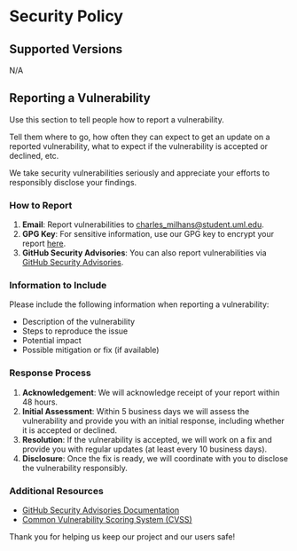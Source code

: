 # Security Policy

## Supported Versions

N/A

## Reporting a Vulnerability

Use this section to tell people how to report a vulnerability.

Tell them where to go, how often they can expect to get an update on a
reported vulnerability, what to expect if the vulnerability is accepted or
declined, etc.

We take security vulnerabilities seriously and appreciate your efforts to responsibly disclose your findings.

### How to Report

1. **Email**: Report vulnerabilities to charles_milhans@student.uml.edu.
2. **GPG Key**: For sensitive information, use our GPG key to encrypt your report [here](http://github.com/FanglinGroup/public.key).
3. **GitHub Security Advisories**: You can also report vulnerabilities via [GitHub Security Advisories](https://docs.github.com/en/code-security/security-advisories).

### Information to Include

Please include the following information when reporting a vulnerability:

- Description of the vulnerability
- Steps to reproduce the issue
- Potential impact
- Possible mitigation or fix (if available)

### Response Process

1. **Acknowledgement**: We will acknowledge receipt of your report within 48 hours.
2. **Initial Assessment**: Within 5 business days we will assess the vulnerability and provide you with an initial response, including whether it is accepted or declined.
3. **Resolution**: If the vulnerability is accepted, we will work on a fix and provide you with regular updates (at least every 10 business days).
4. **Disclosure**: Once the fix is ready, we will coordinate with you to disclose the vulnerability responsibly.

### Additional Resources

- [GitHub Security Advisories Documentation](https://docs.github.com/en/code-security/security-advisories)
- [Common Vulnerability Scoring System (CVSS)](https://www.first.org/cvss/)

Thank you for helping us keep our project and our users safe!
